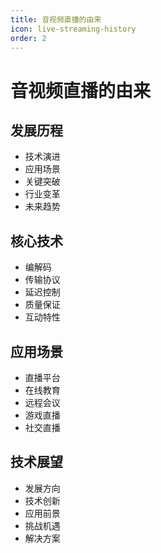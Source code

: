```yaml
---
title: 音视频直播的由来
icon: live-streaming-history
order: 2
---
```


# 音视频直播的由来

## 发展历程
- 技术演进
- 应用场景
- 关键突破
- 行业变革
- 未来趋势

## 核心技术
- 编解码
- 传输协议
- 延迟控制
- 质量保证
- 互动特性

## 应用场景
- 直播平台
- 在线教育
- 远程会议
- 游戏直播
- 社交直播

## 技术展望
- 发展方向
- 技术创新
- 应用前景
- 挑战机遇
- 解决方案
